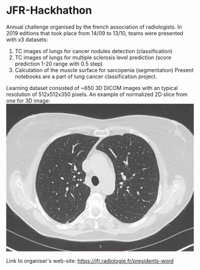 # JFR-Hackhathon
Annual challenge organised by the french association of radiologists. In 2019 editions that took place from 14/09 to 13/10, teams were presented with x3 datasets:
1. TC images of lungs for cancer nodules detection (classification)
2. TC images of lungs for multiple sclerosis level prediction (score prediction 1-20 range with 0.5 step)
3. Calculation of the muscle surface for sarcopenia (segmentation)
Present notebooks are a part of lung cancer classification project.

Learning dataset consisted of ~650 3D DICOM images with an typical resolution of 512x512x350 pixels.
An example of normalized 2D slice from one for 3D image:
![alt text](https://github.com/IgorVG/jfr-challenge/blob/master/2D-slice-sample.jpg)

Link to organiser's web-site:
https://jfr.radiologie.fr/presidents-word
